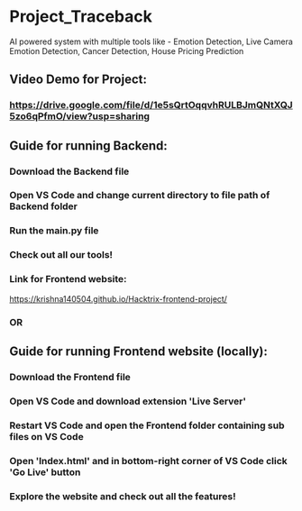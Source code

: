 # Project_Traceback
AI powered system with multiple tools like - Emotion Detection, Live Camera Emotion Detection, Cancer Detection, House Pricing Prediction

## Video Demo for Project:
### https://drive.google.com/file/d/1e5sQrtOqqvhRULBJmQNtXQJ5zo6qPfmO/view?usp=sharing

## Guide for running Backend:
### Download the Backend file
### Open VS Code and change current directory to file path of Backend folder
### Run the main.py file
### Check out all our tools!

### Link for Frontend website:
https://krishna140504.github.io/Hacktrix-frontend-project/

### OR

## Guide for running Frontend website (locally):

### Download the Frontend file 
### Open VS Code and download extension 'Live Server'
### Restart VS Code and open the Frontend folder containing sub files on VS Code
### Open 'Index.html' and in bottom-right corner of VS Code click 'Go Live' button
### Explore the website and check out all the features!

